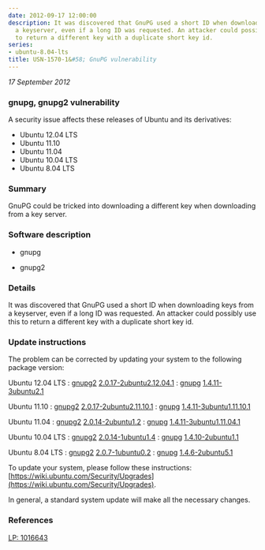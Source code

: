 ```yaml
---
date: 2012-09-17 12:00:00
description: It was discovered that GnuPG used a short ID when downloading keys from
  a keyserver, even if a long ID was requested. An attacker could possibly use this
  to return a different key with a duplicate short key id.
series:
- ubuntu-8.04-lts
title: USN-1570-1&#58; GnuPG vulnerability
---
```


*17 September 2012*

### gnupg, gnupg2 vulnerability

A security issue affects these releases of Ubuntu and its derivatives:

* Ubuntu 12.04 LTS
* Ubuntu 11.10
* Ubuntu 11.04
* Ubuntu 10.04 LTS
* Ubuntu 8.04 LTS

### Summary

GnuPG could be tricked into downloading a different key when downloading from a key server.

### Software description

* gnupg 

* gnupg2 

### Details

It was discovered that GnuPG used a short ID when downloading keys from a keyserver, even if a long ID was requested. An attacker could possibly use this to return a different key with a duplicate short key id. 

### Update instructions

The problem can be corrected by updating your system to the following package version:

Ubuntu 12.04 LTS
 : [gnupg2](https://launchpad.net/ubuntu/+source/gnupg2) <span> [2.0.17-2ubuntu2.12.04.1](https://launchpad.net/ubuntu/+source/gnupg2/2.0.17-2ubuntu2.12.04.1) </span> 
 : [gnupg](https://launchpad.net/ubuntu/+source/gnupg) <span> [1.4.11-3ubuntu2.1](https://launchpad.net/ubuntu/+source/gnupg/1.4.11-3ubuntu2.1) </span> 

Ubuntu 11.10
 : [gnupg2](https://launchpad.net/ubuntu/+source/gnupg2) <span> [2.0.17-2ubuntu2.11.10.1](https://launchpad.net/ubuntu/+source/gnupg2/2.0.17-2ubuntu2.11.10.1) </span> 
 : [gnupg](https://launchpad.net/ubuntu/+source/gnupg) <span> [1.4.11-3ubuntu1.11.10.1](https://launchpad.net/ubuntu/+source/gnupg/1.4.11-3ubuntu1.11.10.1) </span> 

Ubuntu 11.04
 : [gnupg2](https://launchpad.net/ubuntu/+source/gnupg2) <span> [2.0.14-2ubuntu1.2](https://launchpad.net/ubuntu/+source/gnupg2/2.0.14-2ubuntu1.2) </span> 
 : [gnupg](https://launchpad.net/ubuntu/+source/gnupg) <span> [1.4.11-3ubuntu1.11.04.1](https://launchpad.net/ubuntu/+source/gnupg/1.4.11-3ubuntu1.11.04.1) </span> 

Ubuntu 10.04 LTS
 : [gnupg2](https://launchpad.net/ubuntu/+source/gnupg2) <span> [2.0.14-1ubuntu1.4](https://launchpad.net/ubuntu/+source/gnupg2/2.0.14-1ubuntu1.4) </span> 
 : [gnupg](https://launchpad.net/ubuntu/+source/gnupg) <span> [1.4.10-2ubuntu1.1](https://launchpad.net/ubuntu/+source/gnupg/1.4.10-2ubuntu1.1) </span> 

Ubuntu 8.04 LTS
 : [gnupg2](https://launchpad.net/ubuntu/+source/gnupg2) <span> [2.0.7-1ubuntu0.2](https://launchpad.net/ubuntu/+source/gnupg2/2.0.7-1ubuntu0.2) </span> 
 : [gnupg](https://launchpad.net/ubuntu/+source/gnupg) <span> [1.4.6-2ubuntu5.1](https://launchpad.net/ubuntu/+source/gnupg/1.4.6-2ubuntu5.1) </span> 

To update your system, please follow these instructions: [https://wiki.ubuntu.com/Security/Upgrades](https://wiki.ubuntu.com/Security/Upgrades).

In general, a standard system update will make all the necessary changes. 

### References

 
 [LP: 1016643](https://launchpad.net/bugs/1016643)